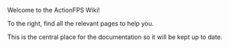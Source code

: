 Welcome to the ActionFPS Wiki! 

To the right, find all the relevant pages to help you.

This is the central place for the documentation so it will be kept up to date.